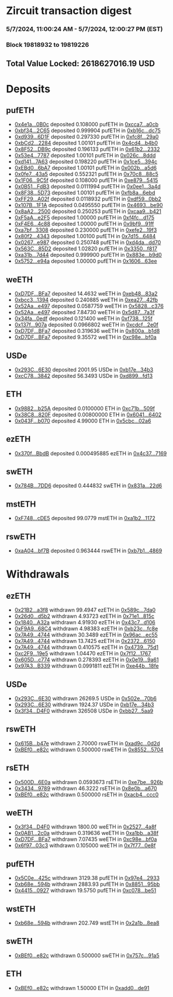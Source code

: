 # Zircuit transaction digest
### 5/7/2024, 11:00:24 AM - 5/7/2024, 12:00:27 PM (EST)
### Block 19818932 to 19819226

## Total Value Locked: 2618627016.19 USD

# Deposits
## pufETH
- [0x4e1a...0B0c](https://etherscan.io/address/0x4e1a7284D4379f5449b3f7C9eB56472B85CF0B0c) deposited 0.108000 pufETH in [0xcca7...a0cb](https://etherscan.io/tx/0x4e1a7284D4379f5449b3f7C9eB56472B85CF0B0c)
- [0xbf34...2C65](https://etherscan.io/address/0xbf349965292060fb572e864B19F9c645951E2C65) deposited 0.999904 pufETH in [0xb16c...dc75](https://etherscan.io/tx/0xbf349965292060fb572e864B19F9c645951E2C65)
- [0xd939...6D1F](https://etherscan.io/address/0xd9390b46a1749DEe5325A490490491db9a826D1F) deposited 0.297330 pufETH in [0xfc8f...29a0](https://etherscan.io/tx/0xd9390b46a1749DEe5325A490490491db9a826D1F)
- [0xbCd2...2284](https://etherscan.io/address/0xbCd2Ed9cC45944cbE8317839F2c5928ECCDE2284) deposited 1.00101 pufETH in [0x4cd4...b4b0](https://etherscan.io/tx/0xbCd2Ed9cC45944cbE8317839F2c5928ECCDE2284)
- [0x8F52...DB9c](https://etherscan.io/address/0x8F5213DC4c59C401b7BDF56027a0B7364ea7DB9c) deposited 0.196133 pufETH in [0x61b2...2332](https://etherscan.io/tx/0x8F5213DC4c59C401b7BDF56027a0B7364ea7DB9c)
- [0x53e4...7787](https://etherscan.io/address/0x53e48e09C42B717906e8F0e7Cf562af347877787) deposited 1.00101 pufETH in [0x026c...8ddd](https://etherscan.io/tx/0x53e48e09C42B717906e8F0e7Cf562af347877787)
- [0xd141...7A63](https://etherscan.io/address/0xd141db459575BC87C9cd85Ef21D13Be3c7327A63) deposited 0.198220 pufETH in [0x1ce5...394c](https://etherscan.io/tx/0xd141db459575BC87C9cd85Ef21D13Be3c7327A63)
- [0xEBd0...6bA7](https://etherscan.io/address/0xEBd0ABf643a246a3Bd6A3226106e1e8379AC6bA7) deposited 1.00101 pufETH in [0x002b...a5d6](https://etherscan.io/tx/0xEBd0ABf643a246a3Bd6A3226106e1e8379AC6bA7)
- [0x0fe7...43a5](https://etherscan.io/address/0x0fe7800CBa3a4af9E168C8F8D554F6E16E8343a5) deposited 0.552321 pufETH in [0x70c8...88c5](https://etherscan.io/tx/0x0fe7800CBa3a4af9E168C8F8D554F6E16E8343a5)
- [0x1F06...9C5f](https://etherscan.io/address/0x1F06e92D1C27c2BdaA69654EC843930A8e229C5f) deposited 0.108000 pufETH in [0xe879...5415](https://etherscan.io/tx/0x1F06e92D1C27c2BdaA69654EC843930A8e229C5f)
- [0x0B51...FdB3](https://etherscan.io/address/0x0B51ACdc160204a9e5332Eb25390a2E33f6bFdB3) deposited 0.0111994 pufETH in [0x0ee1...3a4d](https://etherscan.io/tx/0x0B51ACdc160204a9e5332Eb25390a2E33f6bFdB3)
- [0x8F38...5D73](https://etherscan.io/address/0x8F380c77E8dF42BcfBC47e90824e5f5e78EA5D73) deposited 1.00101 pufETH in [0xfb8a...6ebd](https://etherscan.io/tx/0x8F380c77E8dF42BcfBC47e90824e5f5e78EA5D73)
- [0xFF29...A02f](https://etherscan.io/address/0xFF29E47606CB2a23eB6775615CBC2DDa6aC1A02f) deposited 0.0118932 pufETH in [0xdf59...0bb2](https://etherscan.io/tx/0xFF29E47606CB2a23eB6775615CBC2DDa6aC1A02f)
- [0x107B...1F1A](https://etherscan.io/address/0x107B9a393691a3941b98d0A76e77642851A51F1A) deposited 0.0495550 pufETH in [0x4693...be90](https://etherscan.io/tx/0x107B9a393691a3941b98d0A76e77642851A51F1A)
- [0x8aA2...2500](https://etherscan.io/address/0x8aA272b502c9da49fe65Feec88DB676FcbA42500) deposited 0.250253 pufETH in [0xcaa9...b421](https://etherscan.io/tx/0x8aA272b502c9da49fe65Feec88DB676FcbA42500)
- [0xF5aA...e2F5](https://etherscan.io/address/0xF5aA0ACD83D34A7B0C87a561Fb34406Cb2B5e2F5) deposited 1.00000 pufETH in [0xf4fc...d175](https://etherscan.io/tx/0xF5aA0ACD83D34A7B0C87a561Fb34406Cb2B5e2F5)
- [0xF4E6...4c88](https://etherscan.io/address/0xF4E6A71406b7dF48eE11079c3ceAE3FD0De94c88) deposited 1.00000 pufETH in [0x9bf9...91ff](https://etherscan.io/tx/0xF4E6A71406b7dF48eE11079c3ceAE3FD0De94c88)
- [0xa7bf...3308](https://etherscan.io/address/0xa7bfF715ACC8AdEDab415Ff246aF24dE43EC3308) deposited 0.230000 pufETH in [0xefe2...19f3](https://etherscan.io/tx/0xa7bfF715ACC8AdEDab415Ff246aF24dE43EC3308)
- [0x80f2...4343](https://etherscan.io/address/0x80f2bBc28d7a708b34b059753eaebf4bF83e4343) deposited 1.00100 pufETH in [0x7d15...6484](https://etherscan.io/tx/0x80f2bBc28d7a708b34b059753eaebf4bF83e4343)
- [0x0267...e987](https://etherscan.io/address/0x02671841E9ecc4cCFff9Db2F44859A87d549e987) deposited 0.250748 pufETH in [0xd4da...dd70](https://etherscan.io/tx/0x02671841E9ecc4cCFff9Db2F44859A87d549e987)
- [0x563C...85D2](https://etherscan.io/address/0x563C05648dA97D26a3fb31319eBc351afd5585D2) deposited 1.02820 pufETH in [0x3350...f817](https://etherscan.io/tx/0x563C05648dA97D26a3fb31319eBc351afd5585D2)
- [0xa31b...7d44](https://etherscan.io/address/0xa31b05a2E2396C325F32fd530f2fDbfBb0D27d44) deposited 0.999900 pufETH in [0x883e...b9d0](https://etherscan.io/tx/0xa31b05a2E2396C325F32fd530f2fDbfBb0D27d44)
- [0x5752...e94a](https://etherscan.io/address/0x5752f40bBe3Ac94Fe1f3235C93B01583d0eee94a) deposited 1.00000 pufETH in [0x1606...63ee](https://etherscan.io/tx/0x5752f40bBe3Ac94Fe1f3235C93B01583d0eee94a)
## weETH
- [0xD7DF...BFa7](https://etherscan.io/address/0xD7DF7E085214743530afF339aFC420c7c720BFa7) deposited 14.4632 weETH in [0xeb48...83a2](https://etherscan.io/tx/0xD7DF7E085214743530afF339aFC420c7c720BFa7)
- [0xbcc3...1394](https://etherscan.io/address/0xbcc3282Ec53fc5Fd91cDe2AD3A3cCf40b68f1394) deposited 0.240885 weETH in [0xea27...42fb](https://etherscan.io/tx/0xbcc3282Ec53fc5Fd91cDe2AD3A3cCf40b68f1394)
- [0x52Aa...e497](https://etherscan.io/address/0x52Aa899454998Be5b000Ad077a46Bbe360F4e497) deposited 0.0587759 weETH in [0x5828...c376](https://etherscan.io/tx/0x52Aa899454998Be5b000Ad077a46Bbe360F4e497)
- [0x52Aa...e497](https://etherscan.io/address/0x52Aa899454998Be5b000Ad077a46Bbe360F4e497) deposited 7.84730 weETH in [0x5d87...7a3f](https://etherscan.io/tx/0x52Aa899454998Be5b000Ad077a46Bbe360F4e497)
- [0x34fa...0edf](https://etherscan.io/address/0x34faf68Fd0cdA9ddE410E624AA53788af0630edf) deposited 0.121400 weETH in [0xf738...125f](https://etherscan.io/tx/0x34faf68Fd0cdA9ddE410E624AA53788af0630edf)
- [0x137f...907a](https://etherscan.io/address/0x137fe044039B2A92f9084e6069e7aF4F8Ab2907a) deposited 0.0966802 weETH in [0xcdcf...2e0f](https://etherscan.io/tx/0x137fe044039B2A92f9084e6069e7aF4F8Ab2907a)
- [0xD7DF...BFa7](https://etherscan.io/address/0xD7DF7E085214743530afF339aFC420c7c720BFa7) deposited 0.319636 weETH in [0x800a...b1d8](https://etherscan.io/tx/0xD7DF7E085214743530afF339aFC420c7c720BFa7)
- [0xD7DF...BFa7](https://etherscan.io/address/0xD7DF7E085214743530afF339aFC420c7c720BFa7) deposited 9.35572 weETH in [0xc98e...bf0a](https://etherscan.io/tx/0xD7DF7E085214743530afF339aFC420c7c720BFa7)
## USDe
- [0x293C...6E30](https://etherscan.io/address/0x293C6937D8D82e05B01335F7B33FBA0c8e256E30) deposited 2001.95 USDe in [0xb17e...34b3](https://etherscan.io/tx/0x293C6937D8D82e05B01335F7B33FBA0c8e256E30)
- [0xcC78...3842](https://etherscan.io/address/0xcC78D2f004c9DE9694FF6a9BBDEE4793D30F3842) deposited 56.3493 USDe in [0xd899...fd13](https://etherscan.io/tx/0xcC78D2f004c9DE9694FF6a9BBDEE4793D30F3842)
## ETH
- [0x9882...b25A](https://etherscan.io/address/0x9882C5Bad3C0C9e8A7b42445370FB9a31DE4b25A) deposited 0.0100000 ETH in [0xc71b...509f](https://etherscan.io/tx/0x9882C5Bad3C0C9e8A7b42445370FB9a31DE4b25A)
- [0x38C8...820F](https://etherscan.io/address/0x38C8a47485a05fb7215A8234D21B27195409820F) deposited 0.00800000 ETH in [0x6041...6402](https://etherscan.io/tx/0x38C8a47485a05fb7215A8234D21B27195409820F)
- [0x043F...b070](https://etherscan.io/address/0x043F8AbB92762D71908Fd6b65384C4BCBCbAb070) deposited 4.99000 ETH in [0x5cbc...02a6](https://etherscan.io/tx/0x043F8AbB92762D71908Fd6b65384C4BCBCbAb070)
## ezETH
- [0x370f...BbdB](https://etherscan.io/address/0x370f8582678412A69353CFcBf0a7236D79B0BbdB) deposited 0.000495885 ezETH in [0x4c37...7169](https://etherscan.io/tx/0x370f8582678412A69353CFcBf0a7236D79B0BbdB)
## swETH
- [0x784B...7DD6](https://etherscan.io/address/0x784B8a3666517675446174F48c66B93a0ff17DD6) deposited 0.444832 swETH in [0x831a...22d6](https://etherscan.io/tx/0x784B8a3666517675446174F48c66B93a0ff17DD6)
## mstETH
- [0xF748...cDE5](https://etherscan.io/address/0xF748d1a9947A07c12a725620189cf4558b94cDE5) deposited 99.0779 mstETH in [0xa1b2...1172](https://etherscan.io/tx/0xF748d1a9947A07c12a725620189cf4558b94cDE5)
## rswETH
- [0xaA04...bf7B](https://etherscan.io/address/0xaA04121D2b943bbb3704789f0cfe2C2699e2bf7B) deposited 0.963444 rswETH in [0xb7b1...4869](https://etherscan.io/tx/0xaA04121D2b943bbb3704789f0cfe2C2699e2bf7B)
# Withdrawals
## ezETH
- [0x21B2...a3f8](https://etherscan.io/address/0x21B2746363A762351E001a79C088Aa26945Ca3f8) withdrawn 99.4947 ezETH in [0x589c...7da0](https://etherscan.io/tx/0x21B2746363A762351E001a79C088Aa26945Ca3f8)
- [0x26d0...d5b2](https://etherscan.io/address/0x26d0D030F3FddAAa7F27922cD37a81548a07d5b2) withdrawn 4.93723 ezETH in [0x71e1...815c](https://etherscan.io/tx/0x26d0D030F3FddAAa7F27922cD37a81548a07d5b2)
- [0x1840...A32a](https://etherscan.io/address/0x184076DF5F4216f83C4D32ea5f8BAf4f8A0bA32a) withdrawn 4.91930 ezETH in [0x43c7...d106](https://etherscan.io/tx/0x184076DF5F4216f83C4D32ea5f8BAf4f8A0bA32a)
- [0xF9A9...68C4](https://etherscan.io/address/0xF9A95708B4C7FC077677C0B4cB0F4c00A69f68C4) withdrawn 4.98383 ezETH in [0xb23c...fc8e](https://etherscan.io/tx/0xF9A95708B4C7FC077677C0B4cB0F4c00A69f68C4)
- [0x7A49...4744](https://etherscan.io/address/0x7A493Be5c2ce014cD049Bf178a1ac0Db1B434744) withdrawn 30.3489 ezETH in [0x96ac...ec55](https://etherscan.io/tx/0x7A493Be5c2ce014cD049Bf178a1ac0Db1B434744)
- [0x7A49...4744](https://etherscan.io/address/0x7A493Be5c2ce014cD049Bf178a1ac0Db1B434744) withdrawn 13.7425 ezETH in [0x2372...6150](https://etherscan.io/tx/0x7A493Be5c2ce014cD049Bf178a1ac0Db1B434744)
- [0x7A49...4744](https://etherscan.io/address/0x7A493Be5c2ce014cD049Bf178a1ac0Db1B434744) withdrawn 0.410575 ezETH in [0x4739...75d1](https://etherscan.io/tx/0x7A493Be5c2ce014cD049Bf178a1ac0Db1B434744)
- [0xc2F9...19e5](https://etherscan.io/address/0xc2F931cbF68A5e1025b49442dC043427958019e5) withdrawn 1.04470 ezETH in [0x7f12...1767](https://etherscan.io/tx/0xc2F931cbF68A5e1025b49442dC043427958019e5)
- [0x605D...c774](https://etherscan.io/address/0x605D89B124a915C4815ad50dAb2310cA2B47c774) withdrawn 0.278393 ezETH in [0x0e19...9a61](https://etherscan.io/tx/0x605D89B124a915C4815ad50dAb2310cA2B47c774)
- [0x97A3...B339](https://etherscan.io/address/0x97A3f2E60B13c0E7fAfB53178E87923AD97aB339) withdrawn 0.0991811 ezETH in [0xe44b...18fe](https://etherscan.io/tx/0x97A3f2E60B13c0E7fAfB53178E87923AD97aB339)
## USDe
- [0x293C...6E30](https://etherscan.io/address/0x293C6937D8D82e05B01335F7B33FBA0c8e256E30) withdrawn 26269.5 USDe in [0x502e...70b6](https://etherscan.io/tx/0x293C6937D8D82e05B01335F7B33FBA0c8e256E30)
- [0x293C...6E30](https://etherscan.io/address/0x293C6937D8D82e05B01335F7B33FBA0c8e256E30) withdrawn 1924.37 USDe in [0xb17e...34b3](https://etherscan.io/tx/0x293C6937D8D82e05B01335F7B33FBA0c8e256E30)
- [0x3f34...D4F0](https://etherscan.io/address/0x3f3429D28438Cc14133966820b8A9Ea61Cf1D4F0) withdrawn 326508 USDe in [0xbb27...5aa9](https://etherscan.io/tx/0x3f3429D28438Cc14133966820b8A9Ea61Cf1D4F0)
## rswETH
- [0x615B...b47e](https://etherscan.io/address/0x615BaA9dd5C8eed0D3a800D6835dF07e453Db47e) withdrawn 2.70000 rswETH in [0xad9c...0d2d](https://etherscan.io/tx/0x615BaA9dd5C8eed0D3a800D6835dF07e453Db47e)
- [0xBEf0...e82c](https://etherscan.io/address/0xBEf0af218433e07D8Bf9Ec11065294160e43e82c) withdrawn 0.500000 rswETH in [0x8552...5704](https://etherscan.io/tx/0xBEf0af218433e07D8Bf9Ec11065294160e43e82c)
## rsETH
- [0x500D...6E0a](https://etherscan.io/address/0x500D34ecfF7f5ee4CEc505494a680E7c18786E0a) withdrawn 0.0593673 rsETH in [0xe7be...926b](https://etherscan.io/tx/0x500D34ecfF7f5ee4CEc505494a680E7c18786E0a)
- [0x3434...9789](https://etherscan.io/address/0x34349c5569e7B846c3558961552D2202760A9789) withdrawn 46.3222 rsETH in [0x8e0b...a670](https://etherscan.io/tx/0x34349c5569e7B846c3558961552D2202760A9789)
- [0xBEf0...e82c](https://etherscan.io/address/0xBEf0af218433e07D8Bf9Ec11065294160e43e82c) withdrawn 0.500000 rsETH in [0xacb4...ccc0](https://etherscan.io/tx/0xBEf0af218433e07D8Bf9Ec11065294160e43e82c)
## weETH
- [0x3f34...D4F0](https://etherscan.io/address/0x3f3429D28438Cc14133966820b8A9Ea61Cf1D4F0) withdrawn 1800.00 weETH in [0x2527...4a8f](https://etherscan.io/tx/0x3f3429D28438Cc14133966820b8A9Ea61Cf1D4F0)
- [0x0AB1...2c0a](https://etherscan.io/address/0x0AB1e1Bcc80aFfc335867ce3166acD0700602c0a) withdrawn 0.319636 weETH in [0xa1bb...a38f](https://etherscan.io/tx/0x0AB1e1Bcc80aFfc335867ce3166acD0700602c0a)
- [0xD7DF...BFa7](https://etherscan.io/address/0xD7DF7E085214743530afF339aFC420c7c720BFa7) withdrawn 7.07435 weETH in [0xc98e...bf0a](https://etherscan.io/tx/0xD7DF7E085214743530afF339aFC420c7c720BFa7)
- [0x6f97...03c3](https://etherscan.io/address/0x6f978F98170321687750C6e003001855C0eb03c3) withdrawn 0.105000 weETH in [0x7f77...0e8f](https://etherscan.io/tx/0x6f978F98170321687750C6e003001855C0eb03c3)
## pufETH
- [0x5C0e...425c](https://etherscan.io/address/0x5C0e5EEbE5f2C3818b992e1ffF2FFc1a39D9425c) withdrawn 3129.38 pufETH in [0x97e4...2933](https://etherscan.io/tx/0x5C0e5EEbE5f2C3818b992e1ffF2FFc1a39D9425c)
- [0xb68e...594b](https://etherscan.io/address/0xb68e81fBB687fB172807fE20c569E7aEAbcC594b) withdrawn 2883.93 pufETH in [0x8851...95bb](https://etherscan.io/tx/0xb68e81fBB687fB172807fE20c569E7aEAbcC594b)
- [0x4415...0927](https://etherscan.io/address/0x441592Ff957C8a4e264965fC26aE113aD77E0927) withdrawn 19.5750 pufETH in [0xc078...be51](https://etherscan.io/tx/0x441592Ff957C8a4e264965fC26aE113aD77E0927)
## wstETH
- [0xb68e...594b](https://etherscan.io/address/0xb68e81fBB687fB172807fE20c569E7aEAbcC594b) withdrawn 202.749 wstETH in [0x2a1b...8ea8](https://etherscan.io/tx/0xb68e81fBB687fB172807fE20c569E7aEAbcC594b)
## swETH
- [0xBEf0...e82c](https://etherscan.io/address/0xBEf0af218433e07D8Bf9Ec11065294160e43e82c) withdrawn 0.500000 swETH in [0x757c...91a5](https://etherscan.io/tx/0xBEf0af218433e07D8Bf9Ec11065294160e43e82c)
## ETH
- [0xBEf0...e82c](https://etherscan.io/address/0xBEf0af218433e07D8Bf9Ec11065294160e43e82c) withdrawn 1.50000 ETH in [0xadd0...de91](https://etherscan.io/tx/0xBEf0af218433e07D8Bf9Ec11065294160e43e82c)
